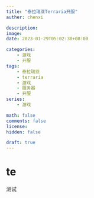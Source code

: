 ```yaml
---
title: "泰拉瑞亚Terraria开服"
auther: chenxi

description: 
image: 
date: 2023-01-29T05:02:30+08:00

categories:
    - 游戏
    - 开服
tags:
    - 泰拉瑞亚
    - terraria
    - 游戏
    - 服务器
    - 开服
series:
    - 游戏

math: false
comments: false
license: 
hidden: false

draft: true
---
```


# te

测试
